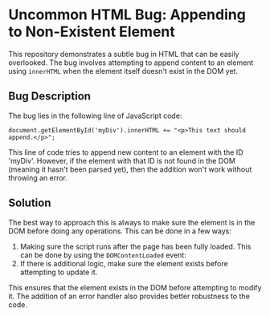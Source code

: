 # Uncommon HTML Bug: Appending to Non-Existent Element

This repository demonstrates a subtle bug in HTML that can be easily overlooked. The bug involves attempting to append content to an element using `innerHTML` when the element itself doesn't exist in the DOM yet.

## Bug Description
The bug lies in the following line of JavaScript code:

`document.getElementById('myDiv').innerHTML += "<p>This text should append.</p>";`

This line of code tries to append new content to an element with the ID 'myDiv'. However, if the element with that ID is not found in the DOM (meaning it hasn't been parsed yet), then the addition won't work without throwing an error.

## Solution
The best way to approach this is always to make sure the element is in the DOM before doing any operations. This can be done in a few ways:
1. Making sure the script runs after the page has been fully loaded. This can be done by using the `DOMContentLoaded` event:
2. If there is additional logic, make sure the element exists before attempting to update it.

This ensures that the element exists in the DOM before attempting to modify it.  The addition of an error handler also provides better robustness to the code.